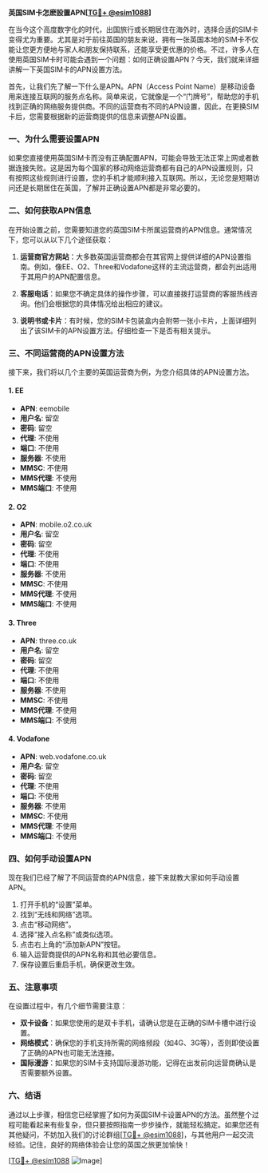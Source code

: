 **英国SIM卡怎麽設置APN[[TG💪+ @esim1088](https://t.me/s/esim1088)]**

在当今这个高度数字化的时代，出国旅行或长期居住在海外时，选择合适的SIM卡变得尤为重要。尤其是对于前往英国的朋友来说，拥有一张英国本地的SIM卡不仅能让您更方便地与家人和朋友保持联系，还能享受更优惠的价格。不过，许多人在使用英国SIM卡时可能会遇到一个问题：如何正确设置APN？今天，我们就来详细讲解一下英国SIM卡的APN设置方法。

首先，让我们先了解一下什么是APN。APN（Access Point Name）是移动设备用来连接互联网的服务点名称。简单来说，它就像是一个“门牌号”，帮助您的手机找到正确的网络服务提供商。不同的运营商有不同的APN设置，因此，在更换SIM卡后，您需要根据新的运营商提供的信息来调整APN设置。

### **一、为什么需要设置APN**

如果您直接使用英国SIM卡而没有正确配置APN，可能会导致无法正常上网或者数据连接失败。这是因为每个国家的移动网络运营商都有自己的APN设置规则，只有按照这些规则进行设置，您的手机才能顺利接入互联网。所以，无论您是短期访问还是长期居住在英国，了解并正确设置APN都是非常必要的。

### **二、如何获取APN信息**

在开始设置之前，您需要知道您的英国SIM卡所属运营商的APN信息。通常情况下，您可以从以下几个途径获取：

1. **运营商官方网站**：大多数英国运营商都会在其官网上提供详细的APN设置指南。例如，像EE、O2、Three和Vodafone这样的主流运营商，都会列出适用于其用户的APN配置信息。
   
2. **客服电话**：如果您不确定具体的操作步骤，可以直接拨打运营商的客服热线咨询。他们会根据您的具体情况给出相应的建议。

3. **说明书或卡片**：有时候，您的SIM卡包装盒内会附带一张小卡片，上面详细列出了该SIM卡的APN设置方法。仔细检查一下是否有相关提示。

### **三、不同运营商的APN设置方法**

接下来，我们将以几个主要的英国运营商为例，为您介绍具体的APN设置方法。

#### **1. EE**
- **APN**: eemobile
- **用户名**: 留空
- **密码**: 留空
- **代理**: 不使用
- **端口**: 不使用
- **服务器**: 不使用
- **MMSC**: 不使用
- **MMS代理**: 不使用
- **MMS端口**: 不使用

#### **2. O2**
- **APN**: mobile.o2.co.uk
- **用户名**: 留空
- **密码**: 留空
- **代理**: 不使用
- **端口**: 不使用
- **服务器**: 不使用
- **MMSC**: 不使用
- **MMS代理**: 不使用
- **MMS端口**: 不使用

#### **3. Three**
- **APN**: three.co.uk
- **用户名**: 留空
- **密码**: 留空
- **代理**: 不使用
- **端口**: 不使用
- **服务器**: 不使用
- **MMSC**: 不使用
- **MMS代理**: 不使用
- **MMS端口**: 不使用

#### **4. Vodafone**
- **APN**: web.vodafone.co.uk
- **用户名**: 留空
- **密码**: 留空
- **代理**: 不使用
- **端口**: 不使用
- **服务器**: 不使用
- **MMSC**: 不使用
- **MMS代理**: 不使用
- **MMS端口**: 不使用

### **四、如何手动设置APN**

现在我们已经了解了不同运营商的APN信息，接下来就教大家如何手动设置APN。

1. 打开手机的“设置”菜单。
2. 找到“无线和网络”选项。
3. 点击“移动网络”。
4. 选择“接入点名称”或类似选项。
5. 点击右上角的“添加新APN”按钮。
6. 输入运营商提供的APN名称和其他必要信息。
7. 保存设置后重启手机，确保更改生效。

### **五、注意事项**

在设置过程中，有几个细节需要注意：

- **双卡设备**：如果您使用的是双卡手机，请确认您是在正确的SIM卡槽中进行设置。
- **网络模式**：确保您的手机支持所需的网络频段（如4G、3G等），否则即使设置了正确的APN也可能无法连接。
- **国际漫游**：如果您的SIM卡支持国际漫游功能，记得在出发前向运营商确认是否需要额外设置。

### **六、结语**

通过以上步骤，相信您已经掌握了如何为英国SIM卡设置APN的方法。虽然整个过程可能看起来有些复杂，但只要按照指南一步步操作，就能轻松搞定。如果您还有其他疑问，不妨加入我们的讨论群组[[TG💪+ @esim1088](https://t.me/s/esim1088)]，与其他用户一起交流经验。记住，良好的网络体验会让您的英国之旅更加愉快！

[[TG💪+ @esim1088](https://t.me/s/esim1088) ![Image](https://i.postimg.cc/4NQfJmqS/Snipaste-2025-05-13-00-14-12.png)]
